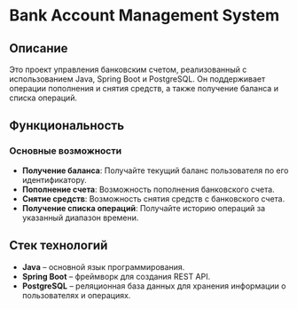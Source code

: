 # Bank Account Management System

## Описание

Это проект управления банковским счетом, реализованный с использованием Java, Spring Boot и PostgreSQL. Он поддерживает операции пополнения и снятия средств, а также получение баланса и списка операций.

## Функциональность

### Основные возможности

- **Получение баланса**: Получайте текущий баланс пользователя по его идентификатору.
- **Пополнение счета**: Возможность пополнения банковского счета.
- **Снятие средств**: Возможность снятия средств с банковского счета.
- **Получение списка операций**: Получайте историю операций за указанный диапазон времени.

## Стек технологий

- **Java** – основной язык программирования.
- **Spring Boot** – фреймворк для создания REST API.
- **PostgreSQL** – реляционная база данных для хранения информации о пользователях и операциях.

